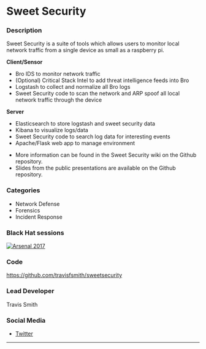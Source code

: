 # Sweet Security

### Description
Sweet Security is a suite of tools which allows users to monitor local network traffic from a single device as small as a raspberry pi.

__Client/Sensor__
- Bro IDS to monitor network traffic
- (Optional) Critical Stack Intel to add threat intelligence feeds into Bro
- Logstash to collect and normalize all Bro logs
- Sweet Security code to scan the network and ARP spoof all local network traffic through the device

__Server__
- Elasticsearch to store logstash and sweet security data
- Kibana to visualize logs/data
- Sweet Security code to search log data for interesting events
- Apache/Flask web app to manage environment

* More information can be found in the Sweet Security wiki on the Github repository.
* Slides from the public presentations are available on the Github repository. 

### Categories
* Network Defense
* Forensics
* Incident Response


### Black Hat sessions
[![Arsenal 2017](https://raw.githubusercontent.com/toolswatch/badges/master/arsenal/usa/2017.svg)](https://www.toolswatch.org/2017/06/the-black-hat-arsenal-usa-2017-phenomenal-line-up-announced/)


### Code 
https://github.com/travisfsmith/sweetsecurity

### Lead Developer
 Travis Smith

### Social Media 
* [Twitter](https://twitter.com/mrtrav)
----


              

